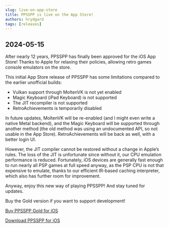 ```yaml
---
slug: live-on-app-store
title: PPSSPP is live on the App Store!
authors: hrydgard
tags: [releases]
---
```


## 2024-05-15

After nearly 12 years, PPSSPP has finally been approved for the iOS App Store! Thanks to Apple for relaxing their policies, allowing retro games console emulators on the store.

This initial App Store release of PPSSPP has some limitations compared to the earlier unofficial builds:

* Vulkan support through MoltenVK is not yet enabled
* Magic Keyboard (iPad Keyboard) is not supported
* The JIT recompiler is not supported
* RetroAchievements is temporarily disabled

In future updates, MoltenVK will be re-enabled (and I might even write a native Metal backend), and the Magic Keyboard will be supported through another method (the old method was using an undocumented API, so not usable in the App Store). RetroAchievements
will be back as well, with a better login UI.

However, the JIT compiler cannot be restored without a change in Apple’s rules. The loss of the JIT is unfortunate since without it, our CPU emulation performance is reduced. Fortunately, iOS devices are generally fast enough to run nearly all PSP games at full speed anyway, as the PSP CPU is not that expensive to emulate, thanks to our efficient IR-based caching interpreter, which also has further room for improvement.

Anyway, enjoy this new way of playing PPSSPP! And stay tuned for updates.

Buy the Gold version if you want to support development!

[Buy PPSSPP Gold for iOS](https://apps.apple.com/us/app/ppsspp-gold-psp-emulator/id6502287918)

[Download PPSSPP for iOS](https://apps.apple.com/us/app/ppsspp-psp-emulator/id6496972903)
